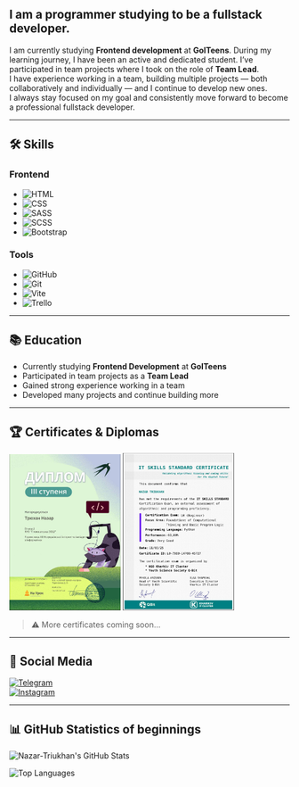 ## I am a programmer studying to be a fullstack developer.

I am currently studying **Frontend development** at **GoITeens**. During my learning journey, I have been an active and dedicated student. I’ve participated in team projects where I took on the role of **Team Lead**.  
I have experience working in a team, building multiple projects — both collaboratively and individually — and I continue to develop new ones.  
I always stay focused on my goal and consistently move forward to become a professional fullstack developer.

---

## 🛠️ Skills

### Frontend
- ![HTML](https://img.shields.io/badge/-HTML-E34F26?style=flat-square&logo=html5&logoColor=white)
- ![CSS](https://img.shields.io/badge/-CSS-1572B6?style=flat-square&logo=css3&logoColor=white)
- ![SASS](https://img.shields.io/badge/-SASS-CC6699?style=flat-square&logo=sass&logoColor=white)
- ![SCSS](https://img.shields.io/badge/-SCSS-CC6699?style=flat-square&logo=sass&logoColor=white)
- ![Bootstrap](https://img.shields.io/badge/-Bootstrap-7952B3?style=flat-square&logo=bootstrap&logoColor=white)

### Tools
- ![GitHub](https://img.shields.io/badge/-GitHub-181717?style=flat-square&logo=github&logoColor=white)
- ![Git](https://img.shields.io/badge/-Git-F05032?style=flat-square&logo=git&logoColor=white)
- ![Vite](https://img.shields.io/badge/-Vite-646CFF?style=flat-square&logo=vite&logoColor=white)
- ![Trello](https://img.shields.io/badge/-Trello-0052CC?style=flat-square&logo=trello&logoColor=white)

---

## 📚 Education

- Currently studying **Frontend Development** at **GoITeens**
- Participated in team projects as a **Team Lead**
- Gained strong experience working in a team
- Developed many projects and continue building more

---

## 🏆 Certificates & Diplomas

<img src="./image/IMAGE%202025-06-12%2015:42:10.jpg" alt="Certificate 1" width="200"/>
<img src="./image/IMAGE%202025-06-12%2015:42:05.jpg" alt="Certificate 2" width="200"/>

> ⚠️ More certificates coming soon...

---

## 🔗 Social Media

[![Telegram](https://img.shields.io/badge/Telegram-26A5E4?style=for-the-badge&logo=telegram&logoColor=white)](https://t.me/your-profile)  
[![Instagram](https://img.shields.io/badge/Instagram-E4405F?style=for-the-badge&logo=instagram&logoColor=white)](https://www.instagram.com/lkhj)

---

## 📊 GitHub Statistics of beginnings

![Nazar-Triukhan's GitHub Stats](https://github-readme-stats.vercel.app/api?username=Nazar-Triukhan&show_icons=true&theme=radical)

![Top Languages](https://github-readme-stats.vercel.app/api/top-langs/?username=Nazar-Triukhan&layout=compact&theme=radical)
